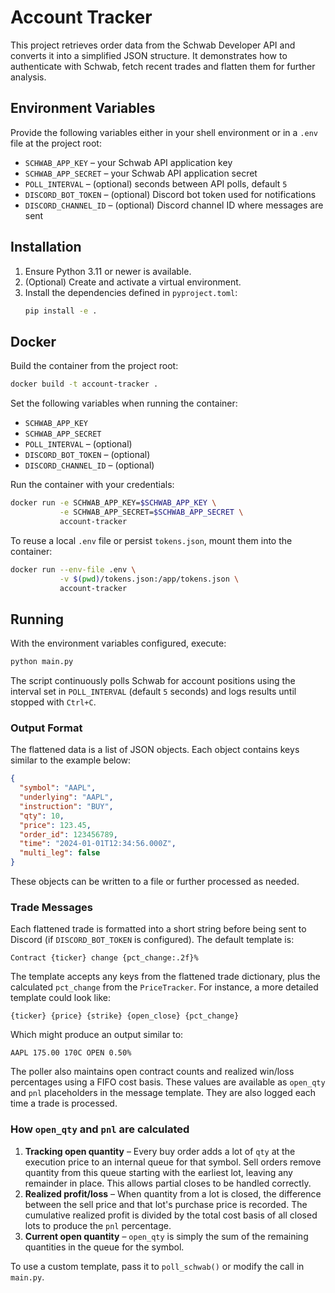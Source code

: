 # Account Tracker

This project retrieves order data from the Schwab Developer API and converts it into a simplified JSON structure. It demonstrates how to authenticate with Schwab, fetch recent trades and flatten them for further analysis.

## Environment Variables

Provide the following variables either in your shell environment or in a `.env` file at the project root:

- `SCHWAB_APP_KEY` – your Schwab API application key
- `SCHWAB_APP_SECRET` – your Schwab API application secret
- `POLL_INTERVAL` – (optional) seconds between API polls, default `5`
- `DISCORD_BOT_TOKEN` – (optional) Discord bot token used for notifications
- `DISCORD_CHANNEL_ID` – (optional) Discord channel ID where messages are sent

## Installation

1. Ensure Python 3.11 or newer is available.
2. (Optional) Create and activate a virtual environment.
3. Install the dependencies defined in `pyproject.toml`:
   ```bash
   pip install -e .
   ```

## Docker

Build the container from the project root:

```bash
docker build -t account-tracker .
```

Set the following variables when running the container:

- `SCHWAB_APP_KEY`
- `SCHWAB_APP_SECRET`
- `POLL_INTERVAL` – (optional)
- `DISCORD_BOT_TOKEN` – (optional)
- `DISCORD_CHANNEL_ID` – (optional)

Run the container with your credentials:

```bash
docker run -e SCHWAB_APP_KEY=$SCHWAB_APP_KEY \
           -e SCHWAB_APP_SECRET=$SCHWAB_APP_SECRET \
           account-tracker
```

To reuse a local `.env` file or persist `tokens.json`, mount them into the container:

```bash
docker run --env-file .env \
           -v $(pwd)/tokens.json:/app/tokens.json \
           account-tracker
```

## Running

With the environment variables configured, execute:

```bash
python main.py
```

The script continuously polls Schwab for account positions using the interval set in `POLL_INTERVAL` (default `5` seconds) and logs results until stopped with `Ctrl+C`.

### Output Format

The flattened data is a list of JSON objects. Each object contains keys similar to the example below:

```json
{
  "symbol": "AAPL",
  "underlying": "AAPL",
  "instruction": "BUY",
  "qty": 10,
  "price": 123.45,
  "order_id": 123456789,
  "time": "2024-01-01T12:34:56.000Z",
  "multi_leg": false
}
```

These objects can be written to a file or further processed as needed.

### Trade Messages

Each flattened trade is formatted into a short string before being sent to
Discord (if `DISCORD_BOT_TOKEN` is configured). The default template is:

```
Contract {ticker} change {pct_change:.2f}%
```

The template accepts any keys from the flattened trade dictionary, plus the
calculated `pct_change` from the `PriceTracker`. For instance, a more detailed
template could look like:

```
{ticker} {price} {strike} {open_close} {pct_change}
```

Which might produce an output similar to:

```
AAPL 175.00 170C OPEN 0.50%
```

The poller also maintains open contract counts and realized win/loss
percentages using a FIFO cost basis. These values are available as
`open_qty` and `pnl` placeholders in the message template. They are also logged
each time a trade is processed.

### How ``open_qty`` and ``pnl`` are calculated

1. **Tracking open quantity** – Every buy order adds a lot of ``qty`` at the
   execution price to an internal queue for that symbol. Sell orders remove
   quantity from this queue starting with the earliest lot, leaving any remainder
   in place. This allows partial closes to be handled correctly.
2. **Realized profit/loss** – When quantity from a lot is closed, the
   difference between the sell price and that lot's purchase price is recorded.
   The cumulative realized profit is divided by the total cost basis of all
   closed lots to produce the ``pnl`` percentage.
3. **Current open quantity** – ``open_qty`` is simply the sum of the remaining
   quantities in the queue for the symbol.

To use a custom template, pass it to `poll_schwab()` or modify the call in
`main.py`.
